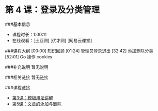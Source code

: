 第 4 课：登录及分类管理
==========================

###基本信息
- 课程时长：1:00:11
- 在线观看：[土豆网] [优才网] [网易云课堂]

###课程大纲
	[00:00] 知识回顾
	[01:24] 管理员登录退出
	[32:42] 添加删除分类
	[52:01] Go 操作 cookies
	
###补充说明
暂无说明

###相关链接
暂无链接

###课程链接

- [第3课：模板用法讲解](../lecture3/lecture3.md)
- [第5课：文章的添加与删除](../lecture5/lecture5.md)